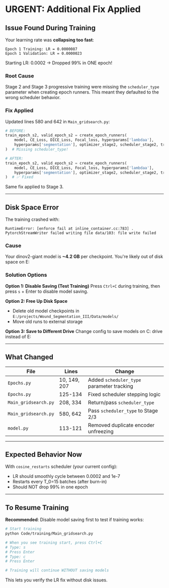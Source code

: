 # URGENT: Additional Fix Applied

## Issue Found During Training

Your learning rate was **collapsing too fast**:
```
Epoch 1 Training: LR = 0.0000087
Epoch 1 Validation: LR = 0.0000023
```

Starting LR: 0.0002 → Dropped 99% in ONE epoch!

### Root Cause
Stage 2 and Stage 3 progressive training were missing the `scheduler_type` parameter when creating epoch runners. This meant they defaulted to the wrong scheduler behavior.

### Fix Applied
Updated lines 580 and 642 in `Main_gridsearch.py`:
```python
# BEFORE:
train_epoch_s2, valid_epoch_s2 = create_epoch_runners(
    model, CE_Loss, DICE_Loss, Focal_loss, hyperparams['lambdaa'],
    hyperparams['segmentation'], optimizer_stage2, scheduler_stage2, train_config, device
)  # Missing scheduler_type!

# AFTER:
train_epoch_s2, valid_epoch_s2 = create_epoch_runners(
    model, CE_Loss, DICE_Loss, Focal_loss, hyperparams['lambdaa'],
    hyperparams['segmentation'], optimizer_stage2, scheduler_stage2, train_config, device, 'exponential'
)  # ✅ Fixed
```

Same fix applied to Stage 3.

---

## Disk Space Error

The training crashed with:
```
RuntimeError: [enforce fail at inline_container.cc:783] . PytorchStreamWriter failed writing file data/103: file write failed
```

### Cause
Your dinov2-giant model is **~4.2 GB** per checkpoint. You're likely out of disk space on E:

### Solution Options

**Option 1: Disable Saving (Test Training)**
Press `Ctrl+C` during training, then press `s` + Enter to disable model saving.

**Option 2: Free Up Disk Space**
- Delete old model checkpoints in `E:/projects/Wound_Segmentation_III/Data/models/`
- Move old runs to external storage

**Option 3: Save to Different Drive**
Change config to save models on C: drive instead of E:

---

## What Changed

| File | Lines | Change |
|------|-------|--------|
| `Epochs.py` | 10, 149, 207 | Added `scheduler_type` parameter tracking |
| `Epochs.py` | 125-134 | Fixed scheduler stepping logic |
| `Main_gridsearch.py` | 208, 334 | Return/pass `scheduler_type` |
| `Main_gridsearch.py` | 580, 642 | Pass `scheduler_type` to Stage 2/3 |
| `model.py` | 113-121 | Removed duplicate encoder unfreezing |

---

## Expected Behavior Now

With `cosine_restarts` scheduler (your current config):
- LR should smoothly cycle between 0.0002 and 1e-7
- Restarts every T_0=15 batches (after burn-in)
- Should NOT drop 99% in one epoch

---

## To Resume Training

**Recommended**: Disable model saving first to test if training works:

```bash
# Start training
python Code/training/Main_gridsearch.py

# When you see training start, press Ctrl+C
# Type: s
# Press Enter
# Type: c
# Press Enter

# Training will continue WITHOUT saving models
```

This lets you verify the LR fix without disk issues.
